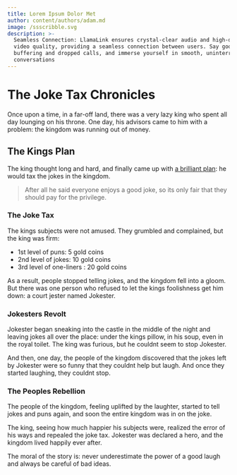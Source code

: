 ```yaml
---
title: Lorem Ipsum Dolor Met
author: content/authors/adam.md
image: /ssscribble.svg
description: >-
  Seamless Connection: LlamaLink ensures crystal-clear audio and high-definition
  video quality, providing a seamless connection between users. Say goodbye to
  buffering and dropped calls, and immerse yourself in smooth, uninterrupted
  conversations
---
```


# The Joke Tax Chronicles

Once upon a time, in a far-off land, there was a very lazy king who spent all day lounging on his throne. One day, his advisors came to him with a problem: the kingdom was running out of money.

## The Kings Plan

The king thought long and hard, and finally came up with [a brilliant plan](http://localhost:3000/blog/introducing-llama-link#): he would tax the jokes in the kingdom.

> After all he said everyone enjoys a good joke, so its only fair that they should pay for the privilege.

### The Joke Tax

The kings subjects were not amused. They grumbled and complained, but the king was firm:

* 1st level of puns: 5 gold coins
* 2nd level of jokes: 10 gold coins
* 3rd level of one-liners : 20 gold coins

As a result, people stopped telling jokes, and the kingdom fell into a gloom. But there was one person who refused to let the kings foolishness get him down: a court jester named Jokester.

### Jokesters Revolt

Jokester began sneaking into the castle in the middle of the night and leaving jokes all over the place: under the kings pillow, in his soup, even in the royal toilet. The king was furious, but he couldnt seem to stop Jokester.

And then, one day, the people of the kingdom discovered that the jokes left by Jokester were so funny that they couldnt help but laugh. And once they started laughing, they couldnt stop.

### The Peoples Rebellion

The people of the kingdom, feeling uplifted by the laughter, started to tell jokes and puns again, and soon the entire kingdom was in on the joke.

The king, seeing how much happier his subjects were, realized the error of his ways and repealed the joke tax. Jokester was declared a hero, and the kingdom lived happily ever after.

The moral of the story is: never underestimate the power of a good laugh and always be careful of bad ideas.
